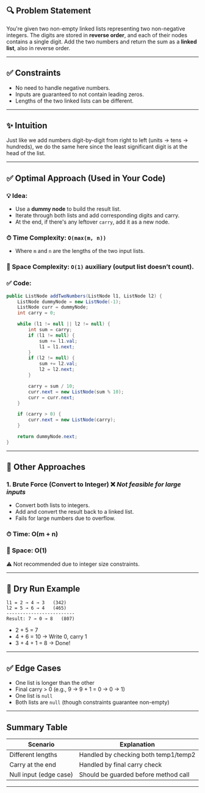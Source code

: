 ## 🔍 Problem Statement

You're given two non-empty linked lists representing two non-negative integers.
The digits are stored in **reverse order**, and each of their nodes contains a single digit.
Add the two numbers and return the sum as a **linked list**, also in reverse order.

---

## ✅ Constraints

* No need to handle negative numbers.
* Inputs are guaranteed to not contain leading zeros.
* Lengths of the two linked lists can be different.

---

## ✨ Intuition

Just like we add numbers digit-by-digit from right to left (units → tens → hundreds),
we do the same here since the least significant digit is at the head of the list.

---

## ✅ Optimal Approach (Used in Your Code)

### 💡 Idea:

* Use a **dummy node** to build the result list.
* Iterate through both lists and add corresponding digits and carry.
* At the end, if there's any leftover `carry`, add it as a new node.

### ⏱ Time Complexity: `O(max(m, n))`

* Where `m` and `n` are the lengths of the two input lists.

### 🧠 Space Complexity: `O(1)` auxiliary (output list doesn’t count).

### ✅ Code:

```java
public ListNode addTwoNumbers(ListNode l1, ListNode l2) {
    ListNode dummyNode = new ListNode(-1);
    ListNode curr = dummyNode;
    int carry = 0;

    while (l1 != null || l2 != null) {
        int sum = carry;
        if (l1 != null) {
            sum += l1.val;
            l1 = l1.next;
        }
        if (l2 != null) {
            sum += l2.val;
            l2 = l2.next;
        }

        carry = sum / 10;
        curr.next = new ListNode(sum % 10);
        curr = curr.next;
    }

    if (carry > 0) {
        curr.next = new ListNode(carry);
    }

    return dummyNode.next;
}
```

---

## 🧱 Other Approaches

### 1. **Brute Force (Convert to Integer)** ❌ *Not feasible for large inputs*

* Convert both lists to integers.
* Add and convert the result back to a linked list.
* Fails for large numbers due to overflow.

### ⏱ Time: O(m + n)

### 🧠 Space: O(1)

⚠️ Not recommended due to integer size constraints.

---

## 🧠 Dry Run Example

```
l1 = 2 → 4 → 3   (342)
l2 = 5 → 6 → 4   (465)
-------------------------
Result: 7 → 0 → 8   (807)
```

* 2 + 5 = 7
* 4 + 6 = 10 → Write 0, carry 1
* 3 + 4 + 1 = 8 → Done!

---

## ✅ Edge Cases

* One list is longer than the other
* Final carry > 0 (e.g., 9 → 9 + 1 = 0 → 0 → 1)
* One list is `null`
* Both lists are `null` (though constraints guarantee non-empty)

---

## Summary Table

| Scenario               | Explanation                          |
| ---------------------- | ------------------------------------ |
| Different lengths      | Handled by checking both temp1/temp2 |
| Carry at the end       | Handled by final carry check         |
| Null input (edge case) | Should be guarded before method call |

---
